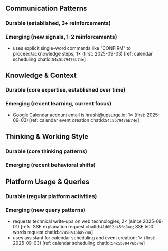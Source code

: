 ## Communication Patterns
### Durable (established, 3+ reinforcements)

### Emerging (new signals, 1-2 reinforcements)
- uses explicit single-word commands like "CONFIRM" to proceed/acknowledge steps; 1× (first: 2025-09-03) [ref: calendar scheduling chatId:`54c5b79476b74e`]

## Knowledge & Context
### Durable (core expertise, established over time)

### Emerging (recent learning, current focus)
- Google Calendar account email is hrushi@upsurge.io; 1× (first: 2025-09-03) [ref: calendar event creation chatId:`54c5b79476b74e`]

## Thinking & Working Style
### Durable (core thinking patterns)

### Emerging (recent behavioral shifts)

## Platform Usage & Queries
### Durable (regular platform activities)

### Emerging (new query patterns)
- requests technical write-ups on web technologies; 2× (since 2025-09-01) [refs: SSE explanation request chatId:`41d002c45fc84e`; SSE 500 words request chatId:`d7458a35ba924a`]
- uses assistant for calendar scheduling and event creation; 1× (first: 2025-09-03) [ref: calendar scheduling chatId:`54c5b79476b74e`]